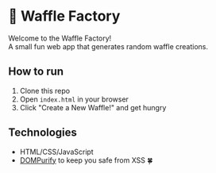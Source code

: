# 🧇 Waffle Factory

Welcome to the Waffle Factory!  
A small fun web app that generates random waffle creations.

## How to run

1. Clone this repo
2. Open `index.html` in your browser
3. Click "Create a New Waffle!" and get hungry

## Technologies

- HTML/CSS/JavaScript
- [DOMPurify](https://github.com/cure53/DOMPurify) to keep you safe from XSS 🍀
